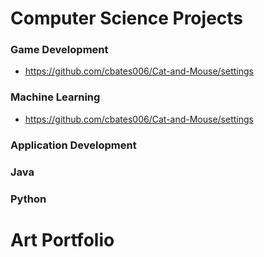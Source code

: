 # Computer Science Projects

### Game Development

- https://github.com/cbates006/Cat-and-Mouse/settings

### Machine Learning

- https://github.com/cbates006/Cat-and-Mouse/settings 

### Application Development

### Java

### Python

# Art Portfolio
